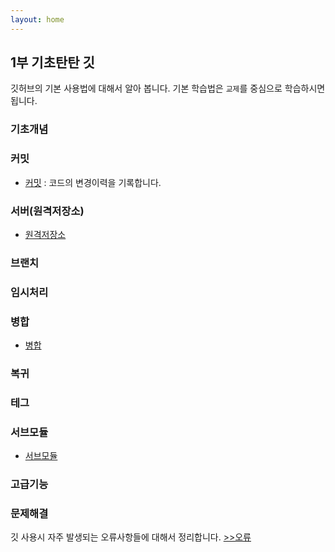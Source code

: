 ```yaml
---
layout: home
---
```


## 1부 기초탄탄 깃
깃허브의 기본 사용법에 대해서 알아 봅니다. 기본 학습법은 `교제`를 중심으로 학습하시면 됩니다. 

### 기초개념

### 커밋
* [커밋](commit) : 코드의 변경이력을 기록합니다.

### 서버(원격저장소)
* [원격저장소](remote)

### 브랜치

### 임시처리

### 병합
* [병합](merge)

### 복귀

### 테그

### 서브모듈
* [서브모듈](soubmodule)

### 고급기능

### 문제해결
깃 사용시 자주 발생되는 오류사항들에 대해서 정리합니다. [>>오류](error)





